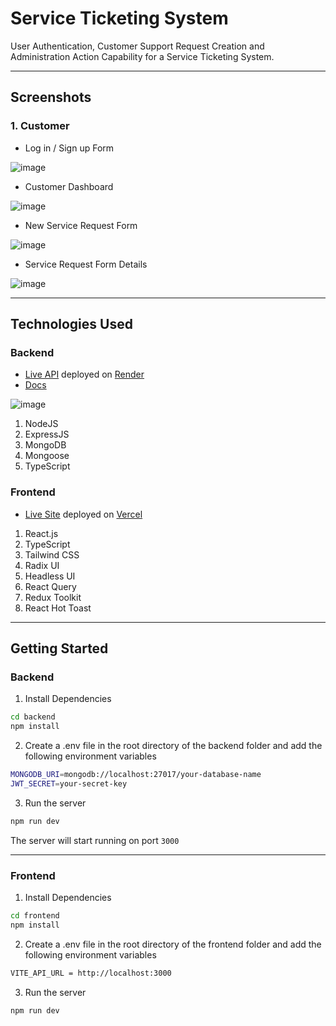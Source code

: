 # Service Ticketing System

User Authentication, Customer Support Request Creation and Administration Action Capability for a Service Ticketing System.

---

## Screenshots

### 1. Customer

- Log in / Sign up Form

![image](https://user-images.githubusercontent.com/89210438/230794078-811fc7c5-94e4-4005-a733-36d166b8bcfb.png)

- Customer Dashboard

![image](https://user-images.githubusercontent.com/89210438/230889870-5443fb33-c537-4edb-ad52-7a543bbf9698.png)

- New Service Request Form

![image](https://user-images.githubusercontent.com/89210438/230794555-3f91be19-b603-4553-8bdf-a0ad8364cc7b.png)

- Service Request Form Details

![image](https://user-images.githubusercontent.com/89210438/230892007-95b90417-f2be-411d-99bb-87454828e8dc.png)

---

## Technologies Used

### Backend

- [Live API](https://service-ticketing-system-api.onrender.com/welcome/api) deployed on [Render](https://render.com/)
- [Docs](https://documenter.getpostman.com/view/22237577/2s93RZNqMd)

![image](https://user-images.githubusercontent.com/89210438/230775322-b8035698-4be7-42a3-87c2-f896dfeef512.png)

1. NodeJS
2. ExpressJS
3. MongoDB
4. Mongoose
5. TypeScript

### Frontend

- [Live Site](https://service-ticketing-system.vercel.app/) deployed on [Vercel](https://vercel.com/)

1. React.js
2. TypeScript
3. Tailwind CSS
4. Radix UI
5. Headless UI
6. React Query
7. Redux Toolkit
8. React Hot Toast

---

## Getting Started

### Backend

1. Install Dependencies

```bash
cd backend
npm install
```

2. Create a .env file in the root directory of the backend folder and add the following environment variables

```bash
MONGODB_URI=mongodb://localhost:27017/your-database-name
JWT_SECRET=your-secret-key
```

3. Run the server

```bash
npm run dev
```

The server will start running on port `3000`

---

### Frontend

1. Install Dependencies

```bash
cd frontend
npm install
```

2. Create a .env file in the root directory of the frontend folder and add the following environment variables

```bash
VITE_API_URL = http://localhost:3000
```

3. Run the server

```bash
npm run dev
```
